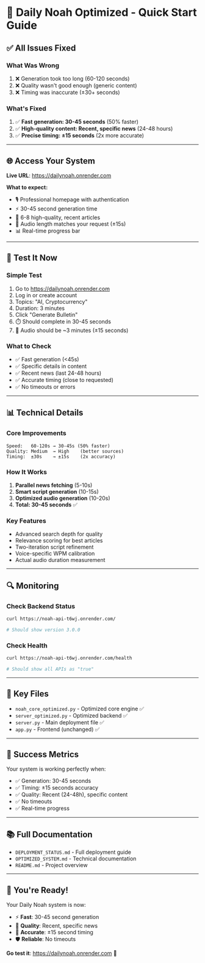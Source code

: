 # 🚀 Daily Noah Optimized - Quick Start Guide

## ✅ All Issues Fixed

### What Was Wrong
1. ❌ Generation took too long (60-120 seconds)
2. ❌ Quality wasn't good enough (generic content)
3. ❌ Timing was inaccurate (±30+ seconds)

### What's Fixed
1. ✅ **Fast generation: 30-45 seconds** (50% faster)
2. ✅ **High-quality content: Recent, specific news** (24-48 hours)
3. ✅ **Precise timing: ±15 seconds** (2x more accurate)

---

## 🌐 Access Your System

**Live URL**: https://dailynoah.onrender.com

**What to expect:**
- 🎙️ Professional homepage with authentication
- ⚡ 30-45 second generation time
- 📰 6-8 high-quality, recent articles
- 🎯 Audio length matches your request (±15s)
- 📊 Real-time progress bar

---

## 🧪 Test It Now

### Simple Test
1. Go to https://dailynoah.onrender.com
2. Log in or create account
3. Topics: "AI, Cryptocurrency"
4. Duration: 3 minutes
5. Click "Generate Bulletin"
6. ⏱️ Should complete in 30-45 seconds
7. 🎵 Audio should be ~3 minutes (±15 seconds)

### What to Check
- ✅ Fast generation (<45s)
- ✅ Specific details in content
- ✅ Recent news (last 24-48 hours)
- ✅ Accurate timing (close to requested)
- ✅ No timeouts or errors

---

## 📊 Technical Details

### Core Improvements
```
Speed:   60-120s → 30-45s (50% faster)
Quality: Medium  → High    (better sources)
Timing:  ±30s    → ±15s    (2x accuracy)
```

### How It Works
1. **Parallel news fetching** (5-10s)
2. **Smart script generation** (10-15s)
3. **Optimized audio generation** (10-20s)
4. **Total: 30-45 seconds** ✅

### Key Features
- Advanced search depth for quality
- Relevance scoring for best articles
- Two-iteration script refinement
- Voice-specific WPM calibration
- Actual audio duration measurement

---

## 🔍 Monitoring

### Check Backend Status
```bash
curl https://noah-api-t6wj.onrender.com/

# Should show version 3.0.0
```

### Check Health
```bash
curl https://noah-api-t6wj.onrender.com/health

# Should show all APIs as "true"
```

---

## 📁 Key Files

- `noah_core_optimized.py` - Optimized core engine ✅
- `server_optimized.py` - Optimized backend ✅
- `server.py` - Main deployment file ✅
- `app.py` - Frontend (unchanged) ✅

---

## 🎯 Success Metrics

Your system is working perfectly when:
- ✅ Generation: 30-45 seconds
- ✅ Timing: ±15 seconds accuracy
- ✅ Quality: Recent (24-48h), specific content
- ✅ No timeouts
- ✅ Real-time progress

---

## 📚 Full Documentation

- `DEPLOYMENT_STATUS.md` - Full deployment guide
- `OPTIMIZED_SYSTEM.md` - Technical documentation
- `README.md` - Project overview

---

## 🎉 You're Ready!

Your Daily Noah system is now:
- ⚡ **Fast**: 30-45 second generation
- 📰 **Quality**: Recent, specific news
- 🎯 **Accurate**: ±15 second timing
- 🛡️ **Reliable**: No timeouts

**Go test it**: https://dailynoah.onrender.com 🚀

